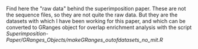 Find here the "raw data" behind the superimposition paper.
These are not the sequence files, so they are not quite the raw data. But they are the datasets with which I have been working for this paper, 
and which can be converted to GRanges object for overlap enrichment analysis with the script *Superimposition-Paper/GRanges_Objects/makeGRanges_outofdatasets_no_mit.R*
